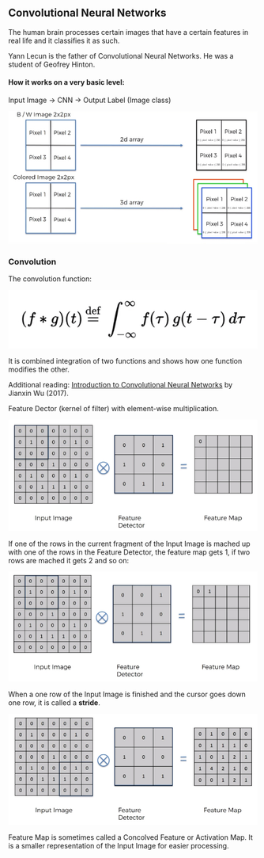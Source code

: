 ## Convolutional Neural Networks
The human brain processes certain images that have a certain features in real life and it classifies it as such.

Yann Lecun is the father of Convolutional Neural Networks. He was a student of Geofrey Hinton.

#### How it works on a very basic level:
Input Image &#x2192; CNN &#x2192; Output Label (Image class)

![cnn1](https://github.com/vgorbic1/data-science/blob/master/Machine%20Learning/images/cnn1.jpg)

### Convolution
The convolution function:

![cnn2](https://github.com/vgorbic1/data-science/blob/master/Machine%20Learning/images/cnn2.jpg)

It is combined integration of two functions and shows how one function modifies the other.

Additional reading: [Introduction to Convolutional Neural Networks](http://cs.nju.edu.cn/wujx/paper/CNN.pdf)
by Jianxin Wu (2017).

Feature Dector (kernel of filter) with element-wise multiplication. 

![cnn3](https://github.com/vgorbic1/data-science/blob/master/Machine%20Learning/images/cnn3.jpg)

If one of the rows in the current fragment of the Input Image is mached up with one of the rows 
in the Feature Detector, the feature map gets 1, if two rows are mached it gets 2 and so on:

![cnn4](https://github.com/vgorbic1/data-science/blob/master/Machine%20Learning/images/cnn4.jpg)

When a one row of the Input Image is finished and the cursor goes down one row, it is called a **stride**.

![cnn5](https://github.com/vgorbic1/data-science/blob/master/Machine%20Learning/images/cnn5.jpg)

Feature Map is sometimes called a Concolved Feature or Activation Map. It is a smaller representation of the Input Image
for easier processing.
